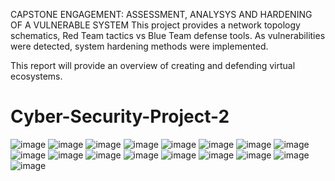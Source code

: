 

CAPSTONE ENGAGEMENT: ASSESSMENT, ANALYSYS AND HARDENING OF A VULNERABLE SYSTEM
This project provides a network topology schematics, Red Team tactics vs Blue Team defense tools.
As vulnerabilities were detected, system hardening methods were implemented.

This report will provide an overview of creating and defending virtual ecosystems.










# Cyber-Security-Project-2

![image](https://user-images.githubusercontent.com/99157857/154816965-8b6d8b56-1db6-4c5c-9f3d-af170f377110.png)
![image](https://user-images.githubusercontent.com/99157857/154816973-44d33013-4b61-4a27-8592-1f4a1a6dd22b.png)
![image](https://user-images.githubusercontent.com/99157857/154816979-f5156b22-3887-44e3-a0cc-0c799c530210.png)
![image](https://user-images.githubusercontent.com/99157857/154816986-c71a6be6-95db-4985-a076-81eebfb868c9.png)
![image](https://user-images.githubusercontent.com/99157857/154816992-13837d7e-188e-4e32-b323-0734528295dd.png)
![image](https://user-images.githubusercontent.com/99157857/154816995-8957ef61-3776-4bf2-b475-7d3ec5ccb87b.png)
![image](https://user-images.githubusercontent.com/99157857/154817000-1b08ed34-ddba-479f-9a88-506920714dba.png)
![image](https://user-images.githubusercontent.com/99157857/154817008-1e5a800a-3f0a-4400-98f1-8b87885a5873.png)
![image](https://user-images.githubusercontent.com/99157857/154817016-ad2beece-c19c-498e-b1a5-f0131f6a36e1.png)
![image](https://user-images.githubusercontent.com/99157857/154817023-a1292204-f4c6-4d6f-90ed-39d8cacbc642.png)
![image](https://user-images.githubusercontent.com/99157857/154817029-8a23bbdf-1f06-40d3-bf41-34f1bdff7fc1.png)
![image](https://user-images.githubusercontent.com/99157857/154817039-2147c52b-9e6e-4ba5-8a85-4e14f986eaab.png)
![image](https://user-images.githubusercontent.com/99157857/154817042-bf5c6e2d-5519-47b1-a669-26db982e4154.png)
![image](https://user-images.githubusercontent.com/99157857/154817051-f585fd24-cdc1-48f7-a1bb-3de736803157.png)
![image](https://user-images.githubusercontent.com/99157857/154817058-0b55d3e0-aa51-47f0-af56-cb89b76179e1.png)
![image](https://user-images.githubusercontent.com/99157857/154817062-91ffa0af-cb9f-4524-81f9-73e03a04fc3d.png)
![image](https://user-images.githubusercontent.com/99157857/154817067-8a4a9f8f-efc0-4a0b-90c6-e264e76d39a6.png)
